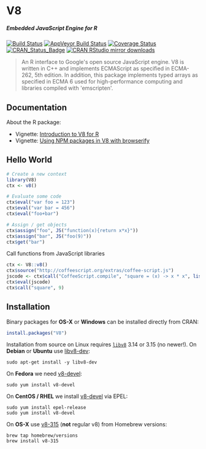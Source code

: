 # V8

##### *Embedded JavaScript Engine for R*

[![Build Status](https://travis-ci.org/jeroenooms/V8.svg?branch=master)](https://travis-ci.org/jeroenooms/V8)
[![AppVeyor Build Status](https://ci.appveyor.com/api/projects/status/github/jeroenooms/V8?branch=master&svg=true)](https://ci.appveyor.com/project/jeroenooms/V8)
[![Coverage Status](https://codecov.io/github/jeroenooms/V8/coverage.svg?branch=master)](https://codecov.io/github/jeroenooms/V8?branch=master)
[![CRAN_Status_Badge](http://www.r-pkg.org/badges/version/V8)](http://cran.r-project.org/package=V8)
[![CRAN RStudio mirror downloads](http://cranlogs.r-pkg.org/badges/V8)](http://cran.r-project.org/web/packages/V8/index.html)

> An R interface to Google's open source JavaScript engine.
  V8 is written in C++ and implements ECMAScript as specified in ECMA-262,
  5th edition. In addition, this package implements typed arrays as
  specified in ECMA 6 used for high-performance computing and libraries
  compiled with 'emscripten'.

## Documentation

About the R package:

 - Vignette: [Introduction to V8 for R](https://cran.r-project.org/web/packages/V8/vignettes/v8_intro.html)
 - Vignette: [Using NPM packages in V8 with browserify](https://cran.r-project.org/web/packages/V8/vignettes/npm.html)

## Hello World

```r
# Create a new context
library(V8)
ctx <- v8()

# Evaluate some code
ctx$eval("var foo = 123")
ctx$eval("var bar = 456")
ctx$eval("foo+bar")

# Assign / get objects
ctx$assign("foo", JS("function(x){return x*x}"))
ctx$assign("bar", JS("foo(9)"))
ctx$get("bar")
```

Call functions from JavaScript libraries

```r
ctx <- V8::v8()
ctx$source("http://coffeescript.org/extras/coffee-script.js")
jscode <- ctx$call("CoffeeScript.compile", "square = (x) -> x * x", list(bare = TRUE))
ctx$eval(jscode)
ctx$call("square", 9)
```

## Installation

Binary packages for __OS-X__ or __Windows__ can be installed directly from CRAN:

```r
install.packages("V8")
```

Installation from source on Linux requires [`libv8`](https://developers.google.com/v8/intro) 3.14 or 3.15 (no newer!). On __Debian__ or __Ubuntu__ use [libv8-dev](https://packages.debian.org/testing/libv8-dev):

```
sudo apt-get install -y libv8-dev
```

On __Fedora__ we need [v8-devel](https://apps.fedoraproject.org/packages/v8-devel):

```
sudo yum install v8-devel
````

On __CentOS / RHEL__ we install [v8-devel](https://apps.fedoraproject.org/packages/v8-devel) via EPEL:

```
sudo yum install epel-release
sudo yum install v8-devel
```

On __OS-X__ use [v8-315](https://github.com/Homebrew/homebrew-versions/blob/master/v8-315.rb) (**not** regular v8) from Homebrew versions:

```
brew tap homebrew/versions
brew install v8-315
```
